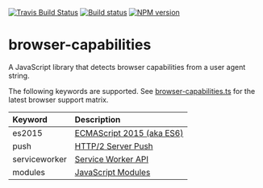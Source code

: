 [![Travis Build Status](https://travis-ci.org/Polymer/browser-capabilities.svg?branch=master)](https://travis-ci.org/Polymer/browser-capabilities)
[![Build status](https://ci.appveyor.com/api/projects/status/gn1iuc8qgx8l86yf?svg=true)](https://ci.appveyor.com/project/aomarks/browser-capabilities)
[![NPM version](http://img.shields.io/npm/v/browser-capabilities.svg)](https://www.npmjs.com/package/browser-capabilities)

# browser-capabilities

A JavaScript library that detects browser capabilities from a user agent string.

The following keywords are supported. See [browser-capabilities.ts](https://github.com/Polymer/browser-capabilities/blob/master/src/browser-capabilities.ts) for the latest browser support matrix.

| Keyword       | Description
| :----         | :----
| es2015        | [ECMAScript 2015 (aka ES6)](https://developers.google.com/web/shows/ttt/series-2/es2015)
| push          | [HTTP/2 Server Push](https://developers.google.com/web/fundamentals/performance/http2/#server-push)
| serviceworker | [Service Worker API](https://developers.google.com/web/fundamentals/getting-started/primers/service-workers)
| modules       | [JavaScript Modules](https://www.chromestatus.com/feature/5365692190687232)

